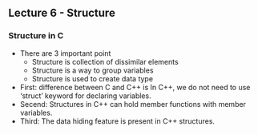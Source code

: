 ## Lecture 6 -  Structure
### Structure in C
* There are 3 important point 
  * Structure is collection of dissimilar elements
  * Structure is a way to group variables
  * Structure is used to create data type
* First: difference between C and C++ is In C++, we do not need to use ‘struct’ keyword for declaring variables.
* Secend: Structures in C++ can hold member functions with member variables.
* Third: The data hiding feature is present in C++ structures.
